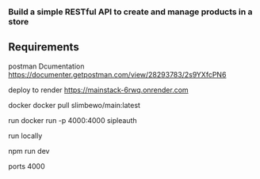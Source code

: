 ### Build a simple RESTful API to create and manage products in a store


## Requirements



postman Dcumentation
https://documenter.getpostman.com/view/28293783/2s9YXfcPN6


deploy to render
https://mainstack-6rwq.onrender.com


docker 
docker pull slimbewo/main:latest

run 
docker run -p 4000:4000 sipleauth


run locally 

npm run dev  

ports 4000